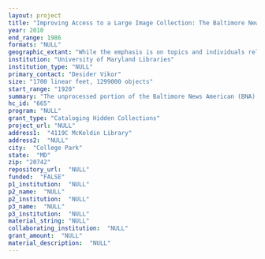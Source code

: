 ```yaml
--- 
layout: project 
title: "Improving Access to a Large Image Collection: The Baltimore News American Project"
year: 2010
end_range: 1986
formats: "NULL"
geographic_extant: "While the emphasis is on topics and individuals relating to Maryland and the Mid-Atlantic, the coverage is truly international."
institution: "University of Maryland Libraries"
institution_type: "NULL"
primary_contact: "Desider Vikor"
size: "1700 linear feet, 1299000 objects"
start_range: "1920"
summary: "The unprocessed portion of the Baltimore News American (BNA) Collection at the University of Maryland, College Park, consists of 475 linear feet of biographical images. Accompanying the images are clipped newspaper captions, often glued or stapled to the back of the image, which contain additional descriptive information, as well as crucial dates. The biographical files are arranged alphabetically by last name. The 65,000 acetate negatives are arranged physically in two large groupings: subject and biographical. Basic descriptive information is located on the original negative sleeves, or, in cases where the negatives were rehoused, on those replacement sleeves. While there is some duplication of the print holdings in the negatives collection, a sampling has uncovered that more often than not, the negatives preserve unique images. The 300,000 images at the University of Maryland, Baltimore County (UMBC) campus are not described but cover similar topics and dates."
hc_id: "665"
program: "NULL"
grant_type: "Cataloging Hidden Collections"
project_url: "NULL"
address1:  "4119C McKeldin Library"
address2:  "NULL"
city:  "College Park"
state:  "MD"
zip: "20742"
repository_url:  "NULL"
funded:  "FALSE"
p1_institution:  "NULL"
p2_name:  "NULL"
p2_institution:  "NULL"
p3_name:  "NULL"
p3_institution:  "NULL"
material_string: "NULL"
collaborating_institution:  "NULL"
grant_amount:  "NULL"
material_description:  "NULL"
---
```

